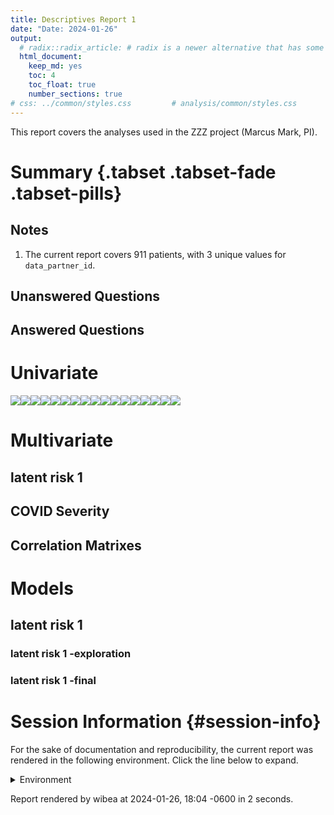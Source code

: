 ```yaml
---
title: Descriptives Report 1
date: "Date: 2024-01-26"
output:
  # radix::radix_article: # radix is a newer alternative that has some advantages over `html_document`.
  html_document:
    keep_md: yes
    toc: 4
    toc_float: true
    number_sections: true
# css: ../common/styles.css         # analysis/common/styles.css
---
```


  This report covers the analyses used in the ZZZ project (Marcus Mark, PI).

<!--  Set the working directory to the repository's base directory; this assumes the report is nested inside of two directories.-->


<!-- Set the report-wide options, and point to the external code file. -->


<!-- Load 'sourced' R files.  Suppress the output when loading sources. -->


<!-- Load packages, or at least verify they're available on the local machine.  Suppress the output when loading packages. -->


<!-- Load any global functions and variables declared in the R file.  Suppress the output. -->


<!-- Declare any global functions specific to a Rmd output.  Suppress the output. -->


<!-- Load the datasets.   -->


<!-- Tweak the datasets.   -->


Summary {.tabset .tabset-fade .tabset-pills}
===========================================================================

Notes
---------------------------------------------------------------------------

1. The current report covers 911 patients, with 3 unique values for `data_partner_id`.


Unanswered Questions
---------------------------------------------------------------------------

Answered Questions
---------------------------------------------------------------------------


Univariate
===========================================================================

![](figure-png/marginals-1.png)<!-- -->![](figure-png/marginals-2.png)<!-- -->![](figure-png/marginals-3.png)<!-- -->![](figure-png/marginals-4.png)<!-- -->![](figure-png/marginals-5.png)<!-- -->![](figure-png/marginals-6.png)<!-- -->![](figure-png/marginals-7.png)<!-- -->![](figure-png/marginals-8.png)<!-- -->![](figure-png/marginals-9.png)<!-- -->![](figure-png/marginals-10.png)<!-- -->![](figure-png/marginals-11.png)<!-- -->![](figure-png/marginals-12.png)<!-- -->![](figure-png/marginals-13.png)<!-- -->![](figure-png/marginals-14.png)<!-- -->![](figure-png/marginals-15.png)<!-- -->![](figure-png/marginals-16.png)<!-- -->![](figure-png/marginals-17.png)<!-- -->


Multivariate
===========================================================================

latent risk 1
---------------------------------------------------------------------------



COVID Severity
---------------------------------------------------------------------------



Correlation Matrixes
---------------------------------------------------------------------------




Models
===========================================================================

latent risk 1
---------------------------------------------------------------------------

### latent risk 1 -exploration



### latent risk 1 -final





Session Information {#session-info}
===========================================================================

For the sake of documentation and reproducibility, the current report was rendered in the following environment.  Click the line below to expand.

  <details>
    <summary>Environment <span class="glyphicon glyphicon-plus-sign"></span></summary>
    
    ```
    ─ Session info ───────────────────────────────────────────────────────────────────────────────────
     setting  value
     version  R version 4.3.2 Patched (2023-11-01 r85465 ucrt)
     os       Windows 11 x64 (build 22631)
     system   x86_64, mingw32
     ui       RStudio
     language (EN)
     collate  English_United States.utf8
     ctype    English_United States.utf8
     tz       America/Chicago
     date     2024-01-26
     rstudio  2023.06.1+524 Mountain Hydrangea (desktop)
     pandoc   3.1.5 @ C:/PROGRA~1/Pandoc/ (via rmarkdown)
    
    ─ Packages ───────────────────────────────────────────────────────────────────────────────────────
     ! package         * version    date (UTC) lib source
       archive           1.1.7.9000 2024-01-05 [1] Github (r-lib/archive@e07a493)
       arrow             14.0.0.2   2023-12-02 [1] CRAN (R 4.3.2)
       assertthat        0.2.1      2019-03-21 [1] CRAN (R 4.3.0)
       backports         1.4.1      2021-12-13 [1] CRAN (R 4.3.0)
       base            * 4.3.2      2023-11-02 [?] local
       bit               4.0.5      2022-11-15 [1] CRAN (R 4.3.0)
       bit64             4.0.5      2020-08-30 [1] CRAN (R 4.3.0)
       blob              1.2.4      2023-03-17 [1] CRAN (R 4.3.0)
       bslib             0.6.1      2023-11-28 [1] CRAN (R 4.3.2)
       cachem            1.0.8      2023-05-01 [1] CRAN (R 4.3.0)
       checkmate         2.3.1      2023-12-04 [1] CRAN (R 4.3.2)
       chron             2.3-61     2023-05-02 [1] CRAN (R 4.3.0)
       cli               3.6.2      2023-12-11 [1] CRAN (R 4.3.2)
       colorspace        2.1-0      2023-01-23 [1] CRAN (R 4.3.0)
     P compiler          4.3.2      2023-11-02 [3] local
       config            0.3.2      2023-08-30 [1] CRAN (R 4.3.1)
       corrplot          0.92       2021-11-18 [1] CRAN (R 4.3.0)
       crayon            1.5.2      2022-09-29 [1] CRAN (R 4.3.0)
     P datasets        * 4.3.2      2023-11-02 [3] local
       DBI               1.2.1      2024-01-12 [1] CRAN (R 4.3.2)
       digest            0.6.34     2024-01-11 [1] CRAN (R 4.3.2)
       dplyr             1.1.4      2023-11-17 [1] CRAN (R 4.3.2)
       duckdb            0.9.2-1    2023-11-28 [1] CRAN (R 4.3.2)
       evaluate          0.23       2023-11-01 [1] CRAN (R 4.3.2)
       fansi             1.0.6      2023-12-08 [1] CRAN (R 4.3.2)
       farver            2.1.1      2022-07-06 [1] CRAN (R 4.3.0)
       fastmap           1.1.1      2023-02-24 [1] CRAN (R 4.3.0)
       forcats           1.0.0      2023-01-29 [1] CRAN (R 4.3.0)
       fs                1.6.3      2023-07-20 [1] CRAN (R 4.3.1)
       generics          0.1.3      2022-07-05 [1] CRAN (R 4.3.0)
       ggplot2         * 3.4.4      2023-10-12 [1] CRAN (R 4.3.1)
       glue              1.7.0      2024-01-09 [1] CRAN (R 4.3.2)
     P graphics        * 4.3.2      2023-11-02 [3] local
     P grDevices       * 4.3.2      2023-11-02 [3] local
     P grid              4.3.2      2023-11-02 [3] local
       gsubfn            0.7        2018-03-16 [1] CRAN (R 4.3.0)
       gtable            0.3.4      2023-08-21 [1] CRAN (R 4.3.1)
       highr             0.10       2022-12-22 [1] CRAN (R 4.3.0)
       hms               1.1.3      2023-03-21 [1] CRAN (R 4.3.0)
       htmltools         0.5.7      2023-11-03 [1] CRAN (R 4.3.2)
       jquerylib         0.1.4      2021-04-26 [1] CRAN (R 4.3.0)
       jsonlite          1.8.8      2023-12-04 [1] CRAN (R 4.3.2)
       knitr           * 1.45       2023-10-30 [1] CRAN (R 4.3.2)
       labeling          0.4.3      2023-08-29 [1] CRAN (R 4.3.1)
       lattice           0.22-5     2023-10-24 [3] CRAN (R 4.3.2)
       lifecycle         1.0.4      2023-11-07 [1] CRAN (R 4.3.2)
       lubridate         1.9.3      2023-09-27 [1] CRAN (R 4.3.1)
       magrittr          2.0.3      2022-03-30 [1] CRAN (R 4.3.0)
       Matrix            1.6-5      2024-01-11 [1] CRAN (R 4.3.2)
       memoise           2.0.1      2021-11-26 [1] CRAN (R 4.3.0)
     P methods         * 4.3.2      2023-11-02 [3] local
       mgcv              1.9-1      2023-12-21 [2] CRAN (R 4.3.2)
       munsell           0.5.0      2018-06-12 [1] CRAN (R 4.3.0)
       nlme              3.1-164    2023-11-27 [2] CRAN (R 4.3.2)
       OuhscMunge        0.2.0.9016 2023-12-14 [1] local
     P parallel          4.3.2      2023-11-02 [3] local
       pillar            1.9.0      2023-03-22 [1] CRAN (R 4.3.0)
       pkgconfig         2.0.3      2019-09-22 [1] CRAN (R 4.3.0)
       proto             1.0.0      2016-10-29 [1] CRAN (R 4.3.0)
       purrr             1.0.2      2023-08-10 [1] CRAN (R 4.3.1)
       R6                2.5.1      2021-08-19 [1] CRAN (R 4.3.0)
       readr             2.1.5      2024-01-10 [1] CRAN (R 4.3.2)
       rlang             1.1.3      2024-01-10 [1] CRAN (R 4.3.2)
       rmarkdown         2.25       2023-09-18 [1] CRAN (R 4.3.1)
       RSQLite         * 2.3.4      2023-12-08 [1] CRAN (R 4.3.2)
       rstudioapi        0.15.0     2023-07-07 [1] CRAN (R 4.3.1)
       sass              0.4.8      2023-12-06 [1] CRAN (R 4.3.2)
       scales            1.3.0      2023-11-28 [1] CRAN (R 4.3.2)
       sessioninfo       1.2.2      2021-12-06 [1] CRAN (R 4.3.0)
     P splines           4.3.2      2023-11-02 [3] local
       sqldf             0.4-11     2017-06-28 [1] CRAN (R 4.3.0)
     P stats           * 4.3.2      2023-11-02 [3] local
       TabularManifest   0.2.1      2023-05-25 [1] Github (Melinae/TabularManifest@c50ae48)
     P tcltk             4.3.2      2023-11-02 [3] local
       testit            0.13       2021-04-14 [1] CRAN (R 4.3.0)
       tibble            3.2.1      2023-03-20 [1] CRAN (R 4.3.0)
       tidyr             1.3.0      2023-01-24 [1] CRAN (R 4.3.0)
       tidyselect        1.2.0      2022-10-10 [1] CRAN (R 4.3.0)
       timechange        0.3.0      2024-01-18 [1] CRAN (R 4.3.2)
     P tools             4.3.2      2023-11-02 [3] local
       tzdb              0.4.0      2023-05-12 [1] CRAN (R 4.3.0)
       utf8              1.2.4      2023-10-22 [1] CRAN (R 4.3.2)
     P utils           * 4.3.2      2023-11-02 [3] local
       vctrs             0.6.5      2023-12-01 [1] CRAN (R 4.3.2)
       vroom             1.6.5      2023-12-05 [1] CRAN (R 4.3.2)
       withr             3.0.0      2024-01-16 [1] CRAN (R 4.3.2)
       xfun              0.41       2023-11-01 [1] CRAN (R 4.3.2)
       yaml              2.3.8      2023-12-11 [1] CRAN (R 4.3.2)
    
     [1] D:/projects/r-libraries
     [2] C:/Users/wibea/AppData/Local/R/win-library/4.3
     [3] C:/Program Files/R/R-4.3.2patched/library
    
     P ── Loaded and on-disk path mismatch.
    
    ──────────────────────────────────────────────────────────────────────────────────────────────────
    ```
  </details>



Report rendered by wibea at 2024-01-26, 18:04 -0600 in 2 seconds.
